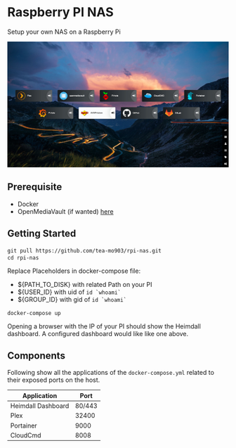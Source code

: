 # Raspberry PI NAS
Setup your own NAS on a Raspberry Pi

![dashboard](dashboard.jpg)

## Prerequisite
- Docker
- OpenMediaVault (if wanted) [here](https://www.openmediavault.org/)

## Getting Started
```
git pull https://github.com/tea-mo903/rpi-nas.git
cd rpi-nas
```
Replace Placeholders in docker-compose file:
- ${PATH_TO_DISK} with related Path on your PI
- ${USER_ID} with uid of ``id `whoami` ``
- ${GROUP_ID} with gid of ``id `whoami` ``
```
docker-compose up
```
Opening a browser with the IP of your PI should show the Heimdall dashboard. A configured dashboard would like like one above.

## Components
Following show all the applications of the `docker-compose.yml` related to their exposed ports on the host.

| Application | Port |
| ------------| ---- |
| Heimdall Dashboard | 80/443 |
| Plex | 32400 |
| Portainer | 9000 |
| CloudCmd | 8008 |
